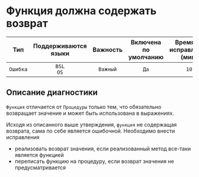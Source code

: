 # Функция должна содержать возврат

| Тип | Поддерживаются<br/>языки | Важность | Включена<br/>по умолчанию | Время на<br/>исправление (мин) | Тэги |
| :-: | :-: | :-: | :-: | :-: | :-: |
| `Ошибка` | `BSL`<br/>`OS` | `Важный` | `Да` | `10` | `suspicious`<br/>`unpredictable` |

<!-- Блоки выше заполняются автоматически, не трогать -->
## Описание диагностики

`Функция` отличается от `Процедуры` только тем, что обязательно возвращает значение и может быть использована в выражениях.

Исходя из описанного выше утверждения, `функция` не содержащая возврата, сама по себе является ошибочной. Необходимо внести исправления

- реализовать возврат значения, если реализованный метод все-таки является функцией
- переписать функцию на процедуру, если возврат значения не предусматривается
